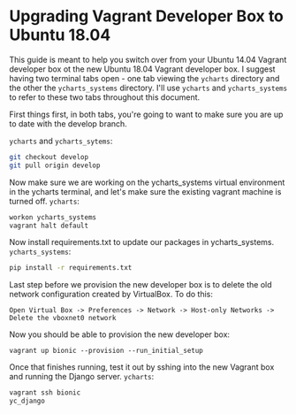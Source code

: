 # Upgrading Vagrant Developer Box to Ubuntu 18.04

This guide is meant to help you switch over from your Ubuntu 14.04 Vagrant developer box ot the new Ubuntu 18.04 Vagrant developer box. I suggest having two terminal tabs open - one tab viewing the `ycharts` directory and the other the `ycharts_systems` directory. I'll use `ycharts` and `ycharts_systems` to refer to these two tabs throughout this document.

First things first, in both tabs, you're going to want to make sure you are up to date with the develop branch.

`ycharts` and `ycharts_sytems`:
```sh
git checkout develop
git pull origin develop
```

Now make sure we are working on the ycharts_systems virtual environment in the ycharts terminal, and let's make sure the existing vagrant machine is turned off.
`ycharts`:
```sh
workon ycharts_systems
vagrant halt default
```

Now install requirements.txt to update our packages in ycharts_systems.
`ycharts_systems`:
```sh
pip install -r requirements.txt
```

Last step before we provision the new developer box is to delete the old network configuration created by VirtualBox. To do this:
```
Open Virtual Box -> Preferences -> Network -> Host-only Networks -> Delete the vboxnet0 network
```

Now you should be able to provision the new developer box:
```
vagrant up bionic --provision --run_initial_setup
```

Once that finishes running, test it out by sshing into the new Vagrant box and running the Django server.
`ycharts`:
```sh
vagrant ssh bionic
yc_django
```
